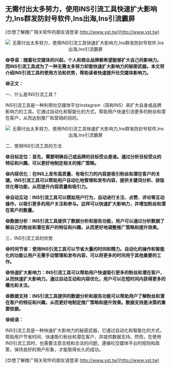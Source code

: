 ## **无需付出太多努力，使用INS引流工具快速扩大影响力,Ins群发防封号软件,Ins出海,Ins引流霸屏**

[😍想了解推广相关软件的朋友请登录 http://www.vst.tw](http://www.vst.tw)

 <center><img src="https://vst.tw/MP4/tuiguang/png/5.png" alt="无需付出太多努力，使用INS引流工具快速扩大影响力,Ins群发防封号软件,Ins出海,Ins引流霸屏"></center>

**😄导语：随着社交媒体的兴起，个人和商业品牌都希望能够扩大自己的影响力。而INS引流工具成为了一种无需太多努力却能快速扩大影响力的秘密武器。本文将介绍INS引流工具的使用方法和优势，帮助读者快速提升社交媒体影响力。**

**😄正文：**

一、什么是INS引流工具？

INS引流工具是一种利用社交媒体平台Instagram（简称INS）来扩大自身或品牌影响力的工具。它通过自动化和智能化的方式，帮助用户快速引流更多的粉丝和潜在客户，从而达到推广和营销的目的。

 <center><img src="https://vst.tw/MP4/tuiguang/png/2.png" alt="无需付出太多努力，使用INS引流工具快速扩大影响力,Ins群发防封号软件,Ins出海,Ins引流霸屏"></center>

二、使用INS引流工具的方法

**😄目标定位：首先，需要明确自己或品牌的目标受众是谁。通过分析目标受众的特征和兴趣，可以更好地制定相关的推广策略。**

**😄内容优化：在INS上发布高质量、有吸引力的内容是吸引粉丝和潜在客户的关键。INS引流工具可以帮助用户自动化地管理和发布内容，提供关键词分析、排版优化等功能，从而提升内容质量和吸引力。**

**😄自动互动：INS引流工具可以模拟用户行为，自动进行关注、点赞、评论等互动操作，以吸引更多的用户关注和参与。这样可以快速扩大影响力，并增加粉丝和潜在客户的数量。**

**😄数据分析：INS引流工具提供了数据分析和报告功能，用户可以通过分析数据了解自己的粉丝和潜在客户的特征和兴趣，从而更好地调整推广策略和提升效果。**

三、INS引流工具的优势

**😄时间节省：使用INS引流工具可以节省大量的时间和精力。自动化的操作和智能化的功能让用户无需手动管理和发布内容，可以将更多的时间用于其他重要的工作。**

**😄快速扩大影响力：INS引流工具可以帮助用户快速吸引更多的粉丝和潜在客户，从而快速扩大影响力。通过自动互动和内容优化，用户可以在短时间内获得更多的曝光和关注。**

**😄数据支持：INS引流工具提供的数据分析和报告功能可以帮助用户了解粉丝和潜在客户的特征和兴趣，从而更好地制定推广策略和提升效果。数据支持是决策的重要依据。**

**😄结语：**

INS引流工具是一种快速扩大影响力的秘密武器，它通过自动化和智能化的方式，帮助用户节省时间、快速吸引粉丝和潜在客户，并提供数据支持。然而，在使用INS引流工具时，也需要注意合规和合法的问题，遵循社交媒体平台的规则和政策，保持良好的用户形象，才能取得长久的成功。

[😍想了解推广相关软件的朋友请登录 http://www.vst.tw](http://www.vst.tw)



